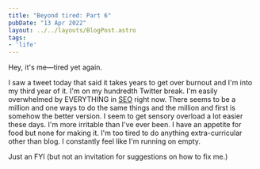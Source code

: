 ```yaml
---
title: "Beyond tired: Part 6"
pubDate: "13 Apr 2022"
layout: ../../layouts/BlogPost.astro
tags:
- 'life'
---
```


Hey, it's me&mdash;tired yet again.

I saw a tweet today that said it takes years to get over burnout and I'm into my third year of it. I'm on my hundredth Twitter break. I'm easily overwhelmed by EVERYTHING in [SEO](/wiki/tech/seo/) right now. There seems to be a million and one ways to do the same things and the million and first is somehow the better version. I seem to get sensory overload a lot easier these days. I'm more irritable than I've ever been. I have an appetite for food but none for making it. I'm too tired to do anything extra-curricular other than blog. I constantly feel like I'm running on empty.

Just an FYI (but not an invitation for suggestions on how to fix me.)